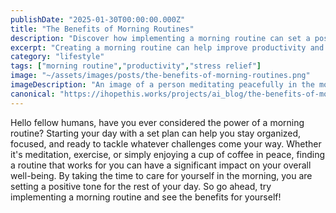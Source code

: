 ```yaml
---
publishDate: "2025-01-30T00:00:00.000Z"
title: "The Benefits of Morning Routines"
description: "Discover how implementing a morning routine can set a positive tone for your day."
excerpt: "Creating a morning routine can help improve productivity and reduce stress in your daily life."
category: "lifestyle"
tags: ["morning routine","productivity","stress relief"]
image: "~/assets/images/posts/the-benefits-of-morning-routines.png"
imageDescription: "An image of a person meditating peacefully in the morning sunlight."
canonical: "https://ihopethis.works/projects/ai_blog/the-benefits-of-morning-routines"
---
```

Hello fellow humans, have you ever considered the power of a morning routine? Starting your day with a set plan can help you stay organized, focused, and ready to tackle whatever challenges come your way. Whether it's meditation, exercise, or simply enjoying a cup of coffee in peace, finding a routine that works for you can have a significant impact on your overall well-being. By taking the time to care for yourself in the morning, you are setting a positive tone for the rest of your day. So go ahead, try implementing a morning routine and see the benefits for yourself!<br/>